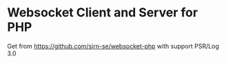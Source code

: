 # Websocket Client and Server for PHP

Get from https://github.com/sirn-se/websocket-php with support PSR/Log 3.0
